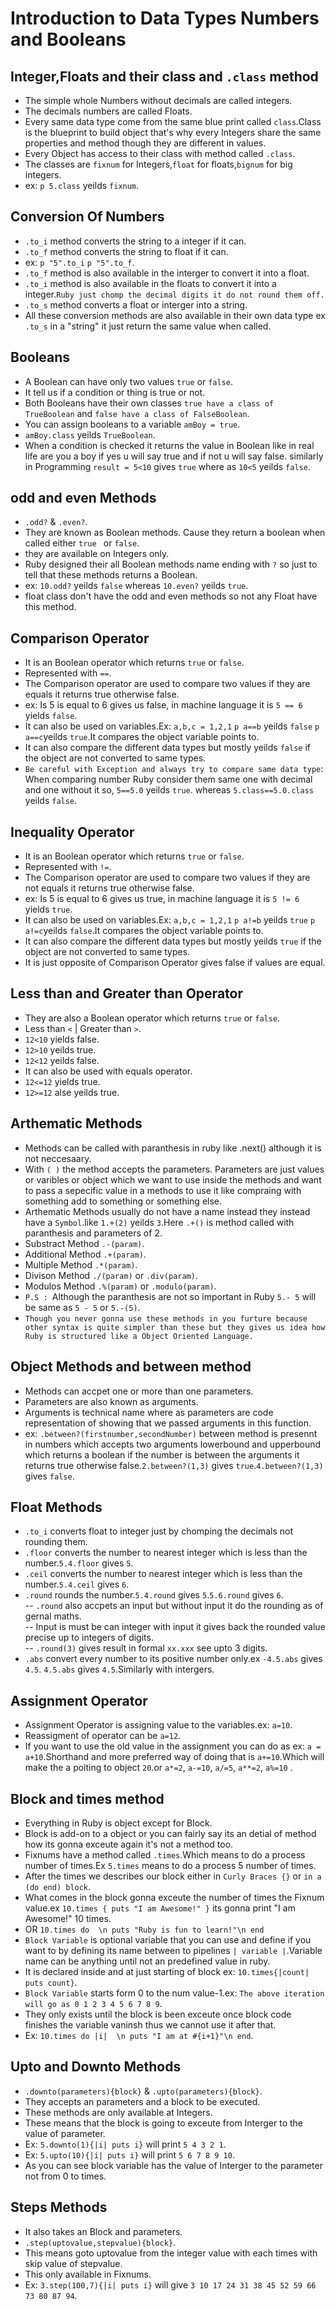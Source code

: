 # Introduction to Data Types Numbers and Booleans
 ## Integer,Floats and their class and `.class` method
  - The simple whole Numbers without decimals are called integers.
  - The decimals numbers are called Floats.
  - Every same data type come from the same blue print called `class`.Class is the blueprint to build object that's why every Integers share the same properties and method though they are different in values.
  - Every Object has access to their class with method called `.class`.
  - The classes are `fixnum` for Integers,`float` for floats,`bignum` for big integers.
  - ex: `p 5.class` yeilds `fixnum`.
 
 ## Conversion Of Numbers
  - `.to_i` method converts the string to a integer if it can.
  - `.to_f` method converts the string to float if it can.
  - ex: `p "5".to_i` `p "5".to_f`.
  - `.to_f` method is also available in the interger to convert it into a float.
  - `.to_i` method is also available in the floats to convert it into a integer.`Ruby just chomp the decimal digits it do not round them off.`
  - `.to_s` method converts a float or interger into a string.
  - All these conversion methods are also available in their own data type ex `.to_s` in a "string" it just return the same value when called. 
 
 ## Booleans
  - A Boolean can have only two values `true` or `false`.
  - It tell us if a condition or thing is true or not.
  - Both Booleans have their own classes `true have a class of TrueBoolean` and `false have a class of FalseBoolean`.
  - You can assign booleans to a variable `amBoy = true`.
  - `amBoy.class` yeilds `TrueBoolean`.
  - When a condition is checked it returns the value in Boolean like in real life are you a boy if yes u will say true and if not u will say false. similarly in Programming `result = 5<10` gives `true` where as `10<5` yeilds `false`.
 
 ## odd and even Methods
  - `.odd?` & `.even?`.
  - They are known as Boolean methods. Cause they return a boolean when called either `true ` or `false`.
  - they are available on Integers only.
  - Ruby designed their all Boolean methods name ending with `?` so just to tell that these methods returns a Boolean.
  - ex: `10.odd?` yeilds `false` whereas `10.even?` yeilds `true`.
  - float class don't have the odd and even methods so not any Float have this method.

 ## Comparison Operator
  - It is an Boolean operator which returns `true` or `false`.
  - Represented with `==`.
  - The Comparison operator are used to compare two values if they are equals it returns true otherwise false.
  - ex: Is 5 is equal to 6 gives us false, in machine language it is `5 == 6` yields `false`.
  - It can also be used on variables.Ex: `a,b,c = 1,2,1` `p a==b` yeilds `false` `p a==c`yeilds `true`.It compares the object variable points to.
  - It can also compare the different data types but mostly yeilds `false` if the object are not converted to same types.
  - `Be careful with Exception and always try to compare same data type`: When comparing number Ruby consider them same one with decimal and one without it so, `5==5.0` yeilds `true`. whereas `5.class==5.0.class` yeilds `false`.

 ## Inequality Operator
  - It is an Boolean operator which returns `true` or `false`.
  - Represented with `!=`.
  - The Comparison operator are used to compare two values if they are not equals it returns true otherwise false.
  - ex: Is 5 is equal to 6 gives us true, in machine language it is `5 != 6` yields `true`.
  - It can also be used on variables.Ex: `a,b,c = 1,2,1` `p a!=b` yeilds `true` `p a!=c`yeilds `false`.It compares the object variable points to.
  - It can also compare the different data types but mostly yeilds `true` if the object are not converted to same types.
  - It is just opposite of Comparison Operator gives false if values are equal.

 ## Less than and Greater than Operator
  - They are also a Boolean operator which returns `true` or `false`.
  - Less than `<` | Greater than `>`.
  - `12<10` yields false.
  - `12>10` yeilds true.
  - `12<12` yeilds false.
  - It can also be used with equals operator.
  - `12<=12` yields true.
  - `12>=12` alse yeilds true.

 ## Arthematic Methods
  - Methods can be called with paranthesis in ruby like .next() although it is not neccesaary.
  - With `( )` the method accepts the parameters. Parameters are just values or varibles or object which we want to use inside the methods and want to pass a sepecific value in a methods to use it like compraing with something add to something or something else.
  - Arthematic Methods usually do not have a name instead they instead have a `Symbol`.like `1.+(2)` yeilds `3`.Here `.+()` is method called with paranthesis and parameters of 2.
  - Substract Method `.-(param)`.
  - Additional Method `.+(param)`.
  - Multiple Method `.*(param)`.
  - Divison Method `./(param)` or `.div(param)`.
  - Modulos Method `.%(param)` or `.modulo(param)`.
  - `P.S : `Although the paranthesis are not so important in Ruby `5.- 5` will be same as `5 - 5` or `5.-(5)`.
  - `Though you never gonna use these methods in you furture because other syntax is quite simpler than these but they gives us idea how Ruby is structured like a Object Oriented Language.`

 ## Object Methods and between method
  - Methods can accpet one or more than one parameters.
  - Parameters are also known as arguments.
  - Arguments is technical name where as parameters are code representation of showing that we passed arguments in this function.
  - ex: `.between?(firstnumber,secondNumber)` between method is presennt in numbers which accepts two arguments lowerbound and upperbound which returns a boolean if the number is between the arguments it returns true otherwise false.`2.between?(1,3)` gives `true`.`4.between?(1,3)` gives `false`.

 ## Float Methods
  - `.to_i` converts float to integer just by chomping the decimals not rounding them.
  - `.floor` converts the number to nearest integer which is less than the number.`5.4.floor` gives `5`.
  - `.ceil` converts the number to nearest integer which is less than the number.`5.4.ceil` gives `6`.
  - `.round` rounds the number.`5.4.round` gives `5`.`5.6.round` gives `6`.  
    -- `.round` also accpets an input but without input it do the rounding as of gernal maths.  
    -- Input is must be can integer with input it gives back the rounded value precise up to integers of digits.  
    -- `.round(3)` gives result in formal `xx.xxx` see upto 3 digits.  
  - `.abs` convert every number to its positive number only.ex `-4.5.abs` gives `4.5`. `4.5.abs` gives `4.5`.Similarly with intergers.  

 ## Assignment Operator
  - Assignment Operator is assigning value to the variables.ex: `a=10`.
  - Reassigment  of operator can be `a=12`.
  - If you want to use the old value in the assignment you can do as ex: `a = a+10`.Shorthand and more preferred way of doing that is `a+=10`.Which will make the a poiting to object `20`.or `a*=2`, `a-=10`, `a/=5`, `a**=2`, `a%=10` .

 ## Block and times method
  - Everything in Ruby is object except for Block.
  - Block is add-on to a object or you can fairly say its an detial of method how its gonna exceute again it's not a method too.
  - Fixnums have a method called `.times`.Which means to do a process number of times.Ex `5.times` means to do a process 5 number of times.
  - After the times we describes our block either in `Curly Braces {}` or `in a (do end) block`.
  - What comes in the block gonna exceute the number of times the Fixnum value.ex `10.times { puts "I am Awesome!" }` its gonna print "I am Awesome!" 10 times.
  - OR `10.times do  \n puts "Ruby is fun to learn!"\n end` 
  - `Block Variable` is optional variable that you can use and define if you want to by defining its name between to pipelines  `| variable |`.Variable name can be anything until not an predefined value in ruby.
  - It is declared inside and at just starting of block ex: `10.times{|count| puts count}`.
  - `Block Variable` starts form 0 to the num value-1.ex: `The above iteration will go as 0 1 2 3 4 5 6 7 8 9`.
  - They only exists until the block is been exceute once block code finishes the variable vaninsh thus we cannot use it after that.
  - Ex: `10.times do |i|  \n puts "I am at #{i+1}"\n end`.
 
 ## Upto and Downto Methods
  - `.downto(parameters){block}` & `.upto(parameters){block}`.
  - They accepts an parameters and a block to be executed.
  - These methods are only available at Integers.
  - These means that the block is going to exceute from Interger to the value of parameter.
  - Ex: `5.downto(1){|i| puts i}` will print `5 4 3 2 1`.
  - Ex: `5.upto(10){|i| puts i}` will print `5 6 7 8 9 10`.
  - As you can see block variable has the value of Interger to the parameter not from 0 to times.
 
 ## Steps Methods
  - It also takes an Block and parameters.
  - `.step(uptovalue,stepvalue){block}`.
  - This means goto uptovalue from the integer value with each times with skip value of stepvalue.
  - This only available in Fixnums.
  - Ex: `3.step(100,7){|i| puts i}` will give `3 10 17 24 31 38 45 52 59 66 73 80 87 94`.
  